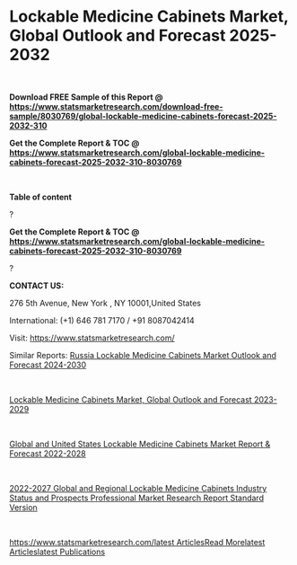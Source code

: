 <h1>Lockable Medicine Cabinets Market, Global Outlook and Forecast 2025-2032</h1><br/><p><strong>Download FREE Sample of this Report @ <a href="https://www.statsmarketresearch.com/download-free-sample/8030769/global-lockable-medicine-cabinets-forecast-2025-2032-310">https://www.statsmarketresearch.com/download-free-sample/8030769/global-lockable-medicine-cabinets-forecast-2025-2032-310</a></strong></p>
 
 
 
 <div><b>Get the Complete Report & TOC @ <a href="https://www.statsmarketresearch.com/global-lockable-medicine-cabinets-forecast-2025-2032-310-8030769">https://www.statsmarketresearch.com/global-lockable-medicine-cabinets-forecast-2025-2032-310-8030769</a></b></div>
 
 
 
 <p><br />
 
 <b>Table of content</b></p>
 
 
 
 <p>? </p>
 
 
 
 <div><b>Get the Complete Report & TOC @ <a href="https://www.statsmarketresearch.com/global-lockable-medicine-cabinets-forecast-2025-2032-310-8030769">https://www.statsmarketresearch.com/global-lockable-medicine-cabinets-forecast-2025-2032-310-8030769</a></b></div>
 
 
 
 <p>? </p>
 
 
 
 <p><b>CONTACT US:</b><br />
 
 276 5th Avenue, New York , NY 10001,United States<br />
 
 International: (+1) 646 781 7170 / +91 8087042414<br />
 
 Visit: <a href="https://www.statsmarketresearch.com/">https://www.statsmarketresearch.com/</a><br />
 
 Similar Reports: <a href="https://www.statsmarketresearch.com/global-lockable-medicine-cabinets-forecast-2025-2032-310-8030769">Russia Lockable Medicine Cabinets Market Outlook and Forecast 2024-2030</a><br />
 
 <br />
 
 <a href="https://www.statsmarketresearch.com/global-lockable-medicine-cabinets-forecast-2025-2032-310-8030769">Lockable Medicine Cabinets Market, Global Outlook and Forecast 2023-2029</a><br />
 
 <br />
 
 <a href="https://www.statsmarketresearch.com/global-lockable-medicine-cabinets-forecast-2025-2032-310-8030769">Global and United States Lockable Medicine Cabinets Market Report & Forecast 2022-2028</a><br />
 
 <br />
 
 <a href="https://www.statsmarketresearch.com/global-lockable-medicine-cabinets-forecast-2025-2032-310-8030769">2022-2027 Global and Regional Lockable Medicine Cabinets Industry Status and Prospects Professional Market Research Report Standard Version</a><br />
 
 <br />
 
 <a href="https://gyeongbokgung.com">https://www.statsmarketresearch.com/</a><a href="https://hallyeomaritime.com">latest Articles</a><a href="https://jingwansa.com">Read More</a><a href="https://nguoiviet.jp/">latest Articles</a><a href="https://www.intelmarketresearch.com/">latest Publications</a></p>